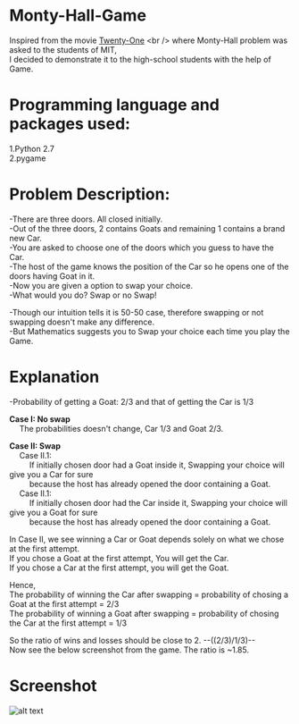 # Monty-Hall-Game

Inspired from the movie [Twenty-One](https://en.wikipedia.org/wiki/21_(2008_film)) <br />
where Monty-Hall problem was asked to the students of MIT, <br />
I decided to demonstrate it to the high-school students with the help of Game. <br />


# Programming language and packages used:

1.Python 2.7<br />
2.pygame

# Problem Description:

-There are three doors. All closed initially. <br />
-Out of the three doors, 2 contains Goats and remaining 1 contains a brand new Car. <br />
-You are asked to choose one of the doors which you guess to have the Car. <br />
-The host of the game knows the position of the Car so he opens one of the doors having Goat in it. <br />
-Now you are given a option to swap your choice. <br />
-What would you do? Swap or no Swap! <br />

-Though our intuition tells it is 50-50 case, therefore swapping or not swapping doesn't make any difference. <br />
-But Mathematics suggests you to Swap your choice each time you play the Game. <br />


# Explanation

-Probability of getting a Goat: 2/3 and that of getting the Car is 1/3 <br />

**Case I: No swap** <br />
	&emsp; The probabilities doesn't change, Car 1/3 and Goat 2/3. <br />

**Case II: Swap** <br />
	&emsp; Case II.1: <br />
		&emsp; &emsp; If initially chosen door had a Goat inside it, Swapping your choice will give you a Car for sure <br />
		&emsp; &emsp; because the host has already opened the door containing a Goat. <br />
	&emsp; Case II.1: <br />
		&emsp; &emsp; If initially chosen door had the Car inside it, Swapping your choice will give you a Goat for sure <br />
		&emsp; &emsp; because the host has already opened the door containing a Goat. <br />

In Case II, we see winning a Car or Goat depends solely on what we chose at the first attempt. <br />
If you chose a Goat at the first attempt, You will get the Car. <br />
If you chose a Car at the first attempt, you will get the Goat. <br />

Hence, <br />
The probability of winning the Car after swapping = probability of chosing a Goat at the first attempt = 2/3 <br />
The probability of winning a Goat after swapping = probability of chosing the Car at the first attempt = 1/3 <br />

So the ratio of wins and losses should be close to 2. --((2/3)/1/3)-- <br />
Now see the below screenshot from the game. The ratio is ~1.85. <br />

# Screenshot

![alt text](https://github.com/speedious/Monty-Hall-Game/blob/master/monty_hall/Monty_Hall_Game.png)










